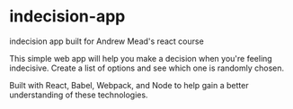 # indecision-app
indecision app built for Andrew Mead's react course

This simple web app will help you make a decision when you're feeling indecisive. Create a list of options and see which one is randomly chosen.

Built with React, Babel, Webpack, and Node to help gain a better understanding of these technologies.